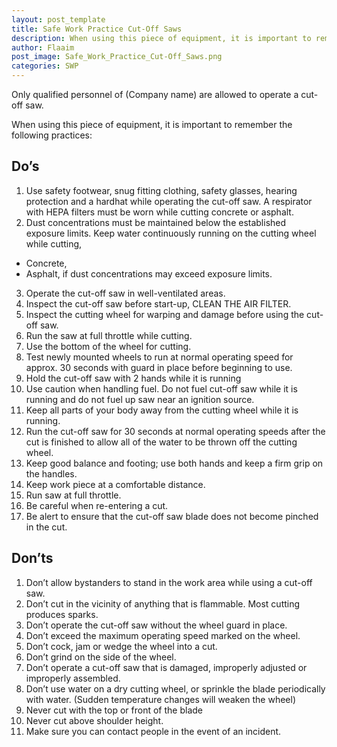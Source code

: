 ```yaml
---
layout: post_template
title: Safe Work Practice Cut-Off Saws
description: When using this piece of equipment, it is important to remember the following practices
author: Flaaim
post_image: Safe_Work_Practice_Cut-Off_Saws.png
categories: SWP
---
```



Only qualified personnel of (Company name) are allowed to operate a cut-off saw.

When using this piece of equipment, it is important to remember the following practices:

## Do’s
1. Use safety footwear, snug fitting clothing, safety glasses, hearing protection and a hardhat while operating the cut-off saw.  A respirator with HEPA filters must be worn while cutting concrete or asphalt.
2. Dust concentrations must be maintained below the established exposure limits.  Keep water continuously running on the cutting wheel while cutting,
- Concrete,
- Asphalt, if dust concentrations may exceed exposure limits.
3. Operate the cut-off saw in well-ventilated areas.
4. Inspect the cut-off saw before start-up, CLEAN THE AIR FILTER.
5. Inspect the cutting wheel for warping and damage before using the cut-off saw.
6. Run the saw at full throttle while cutting.
7. Use the bottom of the wheel for cutting.
8. Test newly mounted wheels to run at normal operating speed for approx. 30 seconds with guard in place before beginning to use.
9. Hold the cut-off saw with 2 hands while it is running
10. Use caution when handling fuel.  Do not fuel cut-off saw while it is running and do not fuel up saw near an ignition source.
11. Keep all parts of your body away from the cutting wheel while it is running.
12. Run the cut-off saw for 30 seconds at normal operating speeds after the cut is finished to allow all of the water to be thrown off the cutting wheel.
13. Keep good balance and footing; use both hands and keep a firm grip on the handles.
14. Keep work piece at a comfortable distance.
15. Run saw at full throttle.
16. Be careful when re-entering a cut.
17. Be alert to ensure that the cut-off saw blade does not become pinched in the cut.

## Don’ts
1. Don’t allow bystanders to stand in the work area while using a cut-off saw.
2. Don’t cut in the vicinity of anything that is flammable.  Most cutting produces sparks.
3. Don’t operate the cut-off saw without the wheel guard in place.
4. Don’t exceed the maximum operating speed marked on the wheel.
5. Don’t cock, jam or wedge the wheel into a cut.
6. Don’t grind on the side of the wheel.
7. Don’t operate a cut-off saw that is damaged, improperly adjusted or improperly assembled.
8. Don’t use water on a dry cutting wheel, or sprinkle the blade periodically with water.  (Sudden temperature changes will weaken the wheel)
9. Never cut with the top or front of the blade
10. Never cut above shoulder height.
11. Make sure you can contact people in the event of an incident.







